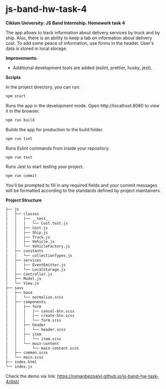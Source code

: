 # js-band-hw-task-4

**Ciklum University: JS Band Internship. Homework task 4**

The app allows to track information about delivery services by truck and by
ship. Also, there is an ability to keep a tab on information about delivery
cost. To add some peace of information, use forms in the header. User's data is
stored in local storage.

**Improvements:**

- Additional development tools are added (eslint, prettier, husky, jest).

**Scripts**

In the project directory, you can run:

```bash
npm start
```

Runs the app in the development mode. Open http://localhost:8080 to view it in
the browser.

```bash
npm run build
```

Builds the app for production to the build folder.

```bash
npm run lint
```

Runs Eslint commands from inside your repository.

```bash
npm run test
```

Runs Jest to start testing your project.

```bash
npm run commit
```

You'll be prompted to fill in any required fields and your commit messages will
be formatted according to the standards defined by project maintainers.

**Project Structure**

```bash
├── js
│   ├── classes
│   │   ├── __test__
│   │   │   └── Cost.test.js
│   │   ├── Cost.js
│   │   ├── Ship.js
│   │   ├── Truck.js
│   │   ├── Vehicle.js
│   │   └── VehicleFactory.js
│   ├── constants
│   │   └── collectionTypes.js
│   ├── services
│   │   ├── EventEmitter.js
│   │   └── LocalStorage.js
│   ├── Controller.js
│   ├── Model.js
│   └── View.js
├── sass
│   ├── base
│   │   └── normalize.scss
│   ├── components
│   │   ├── form
│   │   │   |── cancel-btn.scss
│   │   │   |── create-btn.scss
│   │   │   └── form.scss
│   │   ├── header
│   │   │   └── header.scss
│   │   ├── item
│   │   │   └── item.scss
│   │   └── main-content
│   │       └── main-content.scss
│   ├── common.scss
│   └── main.scss
├── index.html
└── index.js
```

Check the demo via link: https://romanbezpalyi.github.io/js-band-hw-task-4/dist/
